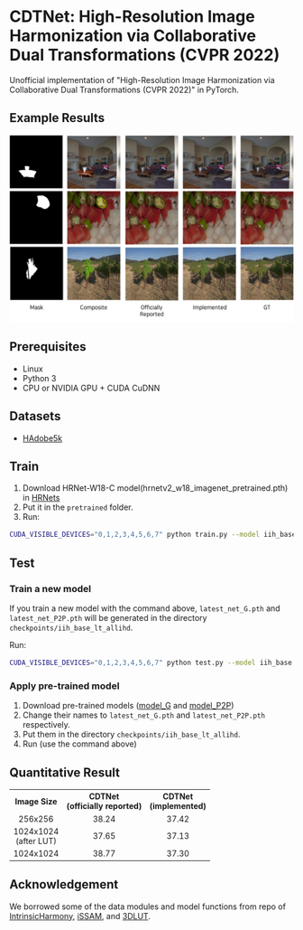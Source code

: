 <base target="_blank"/>

# CDTNet: High-Resolution Image Harmonization via Collaborative Dual Transformations (CVPR 2022)

Unofficial implementation of "High-Resolution Image Harmonization via Collaborative Dual Transformations (CVPR 2022)" in PyTorch.

## Example Results
<img src="imgs/comparison.png" width="800"></img>

## Prerequisites

- Linux
- Python 3
- CPU or NVIDIA GPU + CUDA CuDNN

## Datasets
- [HAdobe5k](https://github.com/bcmi/Image-Harmonization-Dataset-iHarmony4)

## Train
1. Download HRNet-W18-C model(hrnetv2_w18_imagenet_pretrained.pth) in [HRNets](https://github.com/HRNet/HRNet-Image-Classification)
2. Put it in the `pretrained` folder.
3. Run:
```bash 
CUDA_VISIBLE_DEVICES="0,1,2,3,4,5,6,7" python train.py --model iih_base --name iih_base_allidh_test --dataset_root ~/IHD/ --dataset_name HAdobe5k --batch_size 80 --init_port 50000
```

## Test
### Train a new model

If you train a new model with the command above, `latest_net_G.pth` and `latest_net_P2P.pth` will be generated in the directory `checkpoints/iih_base_lt_allihd`.

Run:

```bash
CUDA_VISIBLE_DEVICES="0,1,2,3,4,5,6,7" python test.py --model iih_base --name iih_base_allidh_test --dataset_root ~/IHD/ --dataset_name HAdobe5k --batch_size 80 --init_port 50000
```

### Apply pre-trained model

1. Download pre-trained models ([model_G](https://drive.google.com/file/d/1KxviR-kVNhgpE3Qr3zZWvJ0NIvkDMCL6/view?usp=sharing) and [model_P2P](https://drive.google.com/file/d/1J5C4pxATAmkEWcoxArk6e3QTOgn0BaX0/view?usp=sharing))
2. Change their names to `latest_net_G.pth` and `latest_net_P2P.pth` respectively.
3. Put them in the directory `checkpoints/iih_base_lt_allihd`.
4. Run (use the command above)

## Quantitative Result

<table class="tg">
  <tr>
    <th class="tg-0pky" align="center">Image Size</th>
    <th class="tg-0pky" align="center">CDTNet<br>(officially reported)</th>
    <th class="tg-0pky" align="center">CDTNet<br>(implemented)</th>
  </tr>
  <tr>
    <td class="tg-0pky" align="center">256x256</td>
    <td class="tg-0pky" align="center">
        38.24
    </td>
    <td class="tg-0pky" align="center">
        37.42</br>
    </td>
  </tr>
    <tr>
    <td class="tg-0pky" align="center">1024x1024</br>(after LUT)</td>
    <td class="tg-0pky" align="center">
        37.65
    </td>
    <td class="tg-0pky" align="center">
        37.13</br>
    </td>
  </tr>
      <tr>
    <td class="tg-0pky" align="center">1024x1024</td>
    <td class="tg-0pky" align="center">
        38.77
    </td>
    <td class="tg-0pky" align="center">
        37.30</br>
    </td>
  </tr>

</table>

## Acknowledgement
We borrowed some of the data modules and model functions from repo of [IntrinsicHarmony](https://github.com/zhenglab/IntrinsicHarmony), [iSSAM](https://github.com/saic-vul/image_harmonization), and [3DLUT](https://github.com/HuiZeng/Image-Adaptive-3DLUT).
